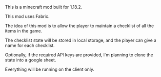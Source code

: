 This is a minecraft mod built for 1.18.2.

This mod uses Fabric.

The idea of this mod is to allow the player to maintain a checklist of all the items in the game.

The checklist state will be stored in local storage, and the player can give a name for each checklist.

Optionally, if the required API keys are provided, I'm planning to clone the state into a google sheet.

Everything will be running on the client only.
